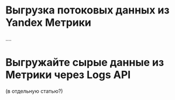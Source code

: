 # Выгрузка потоковых данных из Yandex Метрики 

....



# Выгружайте сырые данные из Метрики через Logs API


(в отдельную статью?)

